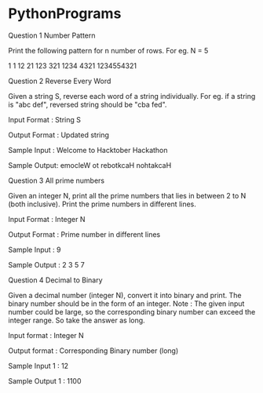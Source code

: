 # PythonPrograms

Question 1
Number Pattern

Print the following pattern for n number of rows.
For eg. N = 5

1        1
12      21
123    321
1234  4321
1234554321


Question 2
Reverse Every Word

Given a string S, reverse each word of a string individually. For eg. if a string is "abc def", reversed string should be "cba fed".

Input Format :
String S

Output Format :
Updated string

Sample Input :
Welcome to Hacktober Hackathon

Sample Output:
emocleW ot rebotkcaH nohtakcaH


Question 3
All prime numbers

Given an integer N, print all the prime numbers that lies in between 2 to N (both inclusive).
Print the prime numbers in different lines.

Input Format :
Integer N

Output Format :
Prime number in different lines

Sample Input :
9

Sample Output :
2
3
5
7


Question 4
Decimal to Binary

Given a decimal number (integer N), convert it into binary and print.
The binary number should be in the form of an integer.
Note : The given input number could be large, so the corresponding binary number can exceed the integer range. So take the answer as long.

Input format :
Integer N

Output format :
Corresponding Binary number (long)

Sample Input 1 :
12

Sample Output 1 :
1100

